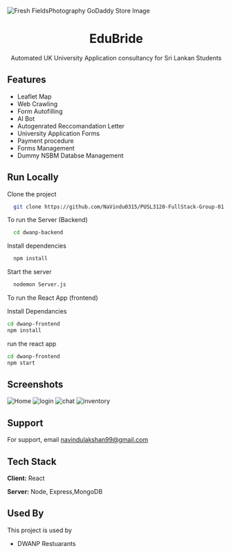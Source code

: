 
![Fresh FieldsPhotography GoDaddy Store Image](https://github.com/Wish0110/Final_project_EduBridge/assets/113825759/0a8cf89f-bb85-48ee-a459-afd5c305551b)
<div align='center'>

<h1>EduBride</h1>
<p>Automated UK University Application consultancy for Sri Lankan Students</p>

</div>

## Features
- Leaflet Map
- Web Crawling
- Form Autofilling
- AI Bot
- Autogenrated Reccomandation Letter
- University Application Forms
- Payment procedure
- Forms Management
- Dummy NSBM Databse Management

## Run Locally

Clone the project

```bash
  git clone https://github.com/NaVindu0315/PUSL3120-FullStack-Group-01.git
```

To run the Server (Backend)

```bash
  cd dwanp-backend
```

Install dependencies

```bash
  npm install
```

Start the server

```bash
  nodemon Server.js
```
To run the React App (frontend)

Install Dependancies

```bash
cd dwanp-frontend
npm install

```
run the react app
```bash
cd dwanp-frontend
npm start

```


## Screenshots

![Home](https://firebasestorage.googleapis.com/v0/b/cam-test-2-78bd3.appspot.com/o/dwanp%2FHome.PNG?alt=media&token=18db8dc9-e6f2-447f-88bc-197d6bf5855e)
![login](https://firebasestorage.googleapis.com/v0/b/cam-test-2-78bd3.appspot.com/o/dwanp%2Flogin.PNG?alt=media&token=c39ac866-439c-4d4c-9bb9-3cd43c1c2da3)
![chat](https://firebasestorage.googleapis.com/v0/b/cam-test-2-78bd3.appspot.com/o/dwanp%2Fchat.PNG?alt=media&token=4d829876-8466-4610-bf9e-77eb7a109a70)
![inventory](https://firebasestorage.googleapis.com/v0/b/cam-test-2-78bd3.appspot.com/o/dwanp%2Finventory%20form.PNG?alt=media&token=f81cbcee-f003-4723-9dc2-b7e7de01c523)

## Support

For support, email navindulakshan99@gmail.com

## Tech Stack

**Client:** React

**Server:** Node, Express,MongoDB


## Used By

This project is used by 

- DWANP Restuarants

